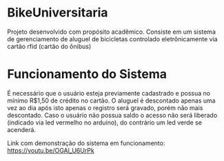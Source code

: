 # BikeUniversitaria

Projeto desenvolvido com propósito acadêmico.
Consiste em um sistema de gerenciamento de aluguel de bicicletas controlado eletrônicamente via cartão rfid (cartão do ônibus)

# Funcionamento do Sistema

É necessário que o usuário esteja previamente cadastrado e possua no mínimo R$1,50 de crédito no cartão. O aluguel é descontado apenas uma vez ao dia após isto apenas o registro será gravado, porém não mais descontado. Caso o usuário não possua saldo o acesso não será liberado (indicado via led vermelho no arduino), do contrário um led verde se acenderá.

Link com demonstração do sistema em funcionamento: https://youtu.be/OGAl_U6UrPk
